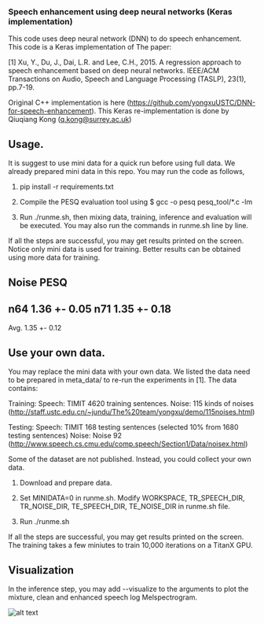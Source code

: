 ### Speech enhancement using deep neural networks (Keras implementation)

This code uses deep neural network (DNN) to do speech enhancement. This code is a Keras implementation of The paper:

[1] Xu, Y., Du, J., Dai, L.R. and Lee, C.H., 2015. A regression approach to speech enhancement based on deep neural networks. IEEE/ACM Transactions on Audio, Speech and Language Processing (TASLP), 23(1), pp.7-19.

Original C++ implementation is here (https://github.com/yongxuUSTC/DNN-for-speech-enhancement). This Keras re-implementation is done by Qiuqiang Kong (q.kong@surrey.ac.uk)

## Usage. 
It is suggest to use mini data for a quick run before using full data. We already prepared mini data in this repo. You may run the code as follows, 

1. pip install -r requirements.txt

2. Compile the PESQ evaluation tool using $ gcc -o pesq pesq_tool/*.c -lm

3. Run ./runme.sh, then mixing data, training, inference and evaluation will be executed. You may also run the commands in runme.sh line by line. 

If all the steps are successful, you may get results printed on the screen. Notice only mini data is used for training. Better results can be obtained using more data for training. 

Noise   PESQ
----------------------
n64     1.36 +- 0.05
n71     1.35 +- 0.18
----------------------
Avg.    1.35 +- 0.12

## Use your own data. 
You may replace the mini data with your own data. We listed the data need to be prepared in meta_data/ to re-run the experiments in [1]. The data contains:

Training:
Speech: TIMIT 4620 training sentences. 
Noise: 115 kinds of noises (http://staff.ustc.edu.cn/~jundu/The%20team/yongxu/demo/115noises.html)

Testing:
Speech: TIMIT 168 testing sentences (selected 10% from 1680 testing sentences)
Noise: Noise 92 (http://www.speech.cs.cmu.edu/comp.speech/Section1/Data/noisex.html)

Some of the dataset are not published. Instead, you could collect your own data. 

1. Download and prepare data. 

2. Set MINIDATA=0 in runme.sh. Modify WORKSPACE, TR_SPEECH_DIR, TR_NOISE_DIR, TE_SPEECH_DIR, TE_NOISE_DIR in runme.sh file. 

3. Run ./runme.sh

If all the steps are successful, you may get results printed on the screen. The training takes a few miniutes to train 10,000 iterations on a TitanX GPU. 

## Visualization
In the inference step, you may add --visualize to the arguments to plot the mixture, clean and enhanced speech log Melspectrogram. 

![alt text](https://github.com/yongxuUSTC/deep_learning_based_speech_enhancement_keras_python/blob/master/mixture2clean_dnn/appendix/enhanced_log_mel_sp.png)
